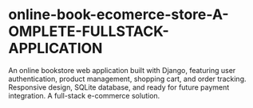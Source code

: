 # online-book-ecomerce-store-A-OMPLETE-FULLSTACK-APPLICATION
An online bookstore web application built with Django, featuring user authentication, product management, shopping cart, and order tracking. Responsive design, SQLite database, and ready for future payment integration. A full-stack e-commerce solution.
